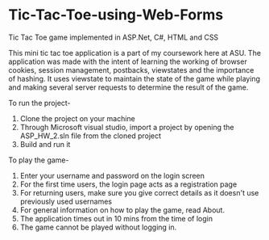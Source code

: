 # Tic-Tac-Toe-using-Web-Forms
Tic Tac Toe game implemented in ASP.Net, C#, HTML and CSS


This mini tic tac toe application is a part of my coursework here at ASU. The application was made with the intent of learning the working of browser cookies, session management,
postbacks, viewstates and the importance of hashing. It uses viewstate to maintain the state of the game while playing and making several server requests to determine the result of the game.


To run the project-
1. Clone the project on your machine
2. Through Microsoft visual studio, import a project by opening the ASP_HW_2.sln file from the cloned project
3. Build and run it

To play the game-
1. Enter your username and password on the login screen
2. For the first time users, the login page acts as a registration page
3. For returning users, make sure you give correct details as it doesn't use previously used usernames
4. For general information on how to play the game, read About.
5. The application times out in 10 mins from the time of login
6. The game cannot be played without logging in.
